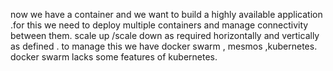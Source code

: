 
now we have a container and we want to build a highly available application .for this we need to deploy multiple containers and manage connectivity between them. scale up /scale down as required horizontally and vertically as defined . to manage this we have docker swarm , mesmos ,kubernetes.
docker swarm lacks some features of kubernetes.